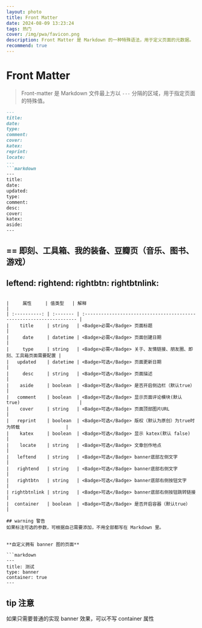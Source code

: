 ```yaml
---
layout: photo
title: Front Matter
date: 2024-08-09 13:23:24
tags: 热门
cover: /img/pwa/favicon.png
description: Front Matter 是 Markdown 的一种特殊语法，用于定义页面的元数据。
recommend: true
---
```



# Front Matter

> Front-matter 是 Markdown 文件最上方以 `---` 分隔的区域，用于指定页面的特殊值。

```markdown
---
title:
date:
type:
comment:
cover:
katex:
reprint:
locate:
---
```markdown
---
title:
date:
updated:
type:
comment:
desc:
cover:
katex:
aside:
---
```
== 即刻、工具箱、我的装备、豆瓣页（音乐、图书、游戏）
---
leftend:
rightend:
rightbtn:
rightbtnlink:
---
```

|     属性     | 值类型   | 解释                                                                 |
| :----------: | :------- | :------------------------------------------------------------------- |
|    title     | string   | <Badge>必需</Badge> 页面标题                                         |
|     date     | datetime | <Badge>必需</Badge> 页面创建日期                                     |
|     type     | string   | <Badge>必需</Badge> 关于、友情链接、朋友圈、即刻、工具箱页面需要配置 |
|   updated    | datetime | <Badge>可选</Badge> 页面更新日期                                     |
|     desc     | string   | <Badge>可选</Badge> 页面描述                                         |
|    aside     | boolean  | <Badge>可选</Badge> 是否开启侧边栏（默认true）                       |
|   comment    | boolean  | <Badge>可选</Badge> 显示页面评论模块(默认 true)                      |
|    cover     | string   | <Badge>可选</Badge> 页面顶部图片URL                                  |
|   reprint    | boolean  | <Badge>可选</Badge> 版权（默认为原创）为true时为转载                 |
|    katex     | boolean  | <Badge>可选</Badge> 显示 katex(默认 false)                           |
|    locate    | string   | <Badge>可选</Badge> 文章创作地点                                     |
|   leftend    | string   | <Badge>可选</Badge> banner底部左侧文字                               |
|   rightend   | string   | <Badge>可选</Badge> banner底部右侧文字                               |
|   rightbtn   | string   | <Badge>可选</Badge> banner底部右侧按钮文字                           |
| rightbtnlink | string   | <Badge>可选</Badge> banner底部右侧按钮跳转链接                       |
|  container   | boolean  | <Badge>可选</Badge> 是否开启容器（默认true）                         |

## warning 警告
如果标注可选的参数，可根据自己需要添加，不用全部都写在 Markdown 里。


**自定义拥有 banner 图的页面**

```markdown
---
title: 测试
type: banner
container: true
---
```

## tip 注意
如果只需要普通的实现 banner 效果，可以不写 container 属性
